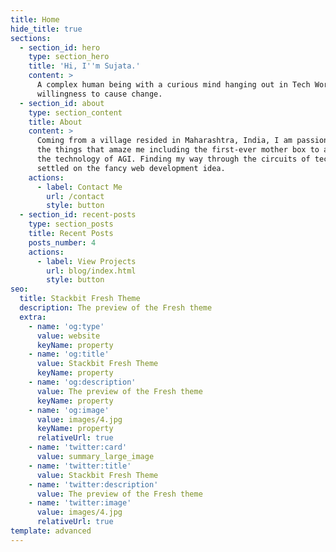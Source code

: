 ```yaml
---
title: Home
hide_title: true
sections:
  - section_id: hero
    type: section_hero
    title: 'Hi, I''m Sujata.'
    content: >
      A complex human being with a curious mind hanging out in Tech World with a
      willingness to cause change.
  - section_id: about
    type: section_content
    title: About
    content: >
      Coming from a village resided in Maharashtra, India, I am passionate about
      the things that amaze me including the first-ever mother box to advance
      the technology of AGI. Finding my way through the circuits of tech, I
      settled on the fancy web development idea.
    actions:
      - label: Contact Me
        url: /contact
        style: button
  - section_id: recent-posts
    type: section_posts
    title: Recent Posts
    posts_number: 4
    actions:
      - label: View Projects
        url: blog/index.html
        style: button
seo:
  title: Stackbit Fresh Theme
  description: The preview of the Fresh theme
  extra:
    - name: 'og:type'
      value: website
      keyName: property
    - name: 'og:title'
      value: Stackbit Fresh Theme
      keyName: property
    - name: 'og:description'
      value: The preview of the Fresh theme
      keyName: property
    - name: 'og:image'
      value: images/4.jpg
      keyName: property
      relativeUrl: true
    - name: 'twitter:card'
      value: summary_large_image
    - name: 'twitter:title'
      value: Stackbit Fresh Theme
    - name: 'twitter:description'
      value: The preview of the Fresh theme
    - name: 'twitter:image'
      value: images/4.jpg
      relativeUrl: true
template: advanced
---
```

